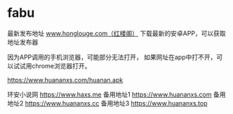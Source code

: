 # fabu
最新发布地址 www.honglouge.com（红楼阁）
下载最新的安卓APP，可以获取地址发布器

因为APP调用的手机浏览器，可能部分无法打开，
如果网址在app中打不开，可以试试用chrome浏览器打开。

https://www.huananxs.com/huanan.apk

环安小说网
https://www.haxs.me
备用地址1
https://www.huananxs.com
备用地址2
https://www.huananxs.cc
备用地址3
https://www.huananxs.top
